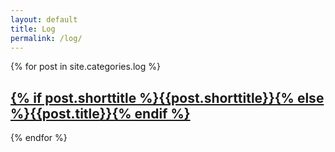 ```yaml
---
layout: default
title: Log
permalink: /log/
---
```

<main>
  {% for post in site.categories.log %}
    <h2>
      <a href="{{ post.url }}">{% if post.shorttitle %}{{post.shorttitle}}{% else %}{{post.title}}{% endif %}</a>
    </h2>
  {% endfor %}
</main>
